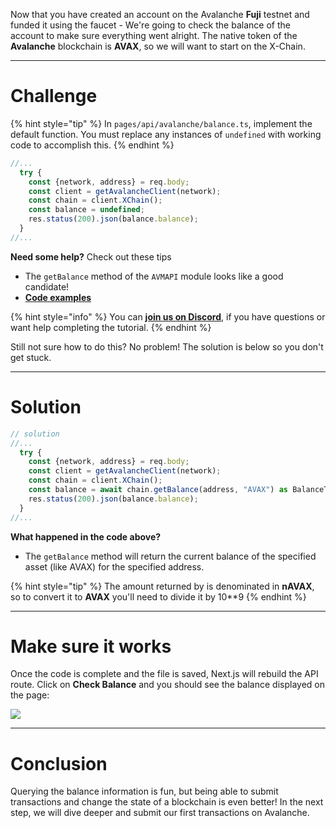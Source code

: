 Now that you have created an account on the Avalanche **Fuji** testnet and funded it using the faucet - We're going to check the balance of the account to make sure everything went alright. The native token of the **Avalanche** blockchain is **AVAX**, so we will want to start on the X-Chain.

---

# Challenge

{% hint style="tip" %}
In `pages/api/avalanche/balance.ts`, implement the default function. You must replace any instances of `undefined` with working code to accomplish this.
{% endhint %}

```typescript
//...
  try {
    const {network, address} = req.body;
    const client = getAvalancheClient(network);
    const chain = client.XChain();
    const balance = undefined;
    res.status(200).json(balance.balance);
  }
//...
```

**Need some help?** Check out these tips

- The `getBalance` method of the `AVMAPI` module looks like a good candidate!
- [**Code examples**](https://github.com/ava-labs/avalanchejs/tree/master/examples/avm)

{% hint style="info" %}
You can [**join us on Discord**](https://discord.gg/fszyM7K), if you have questions or want help completing the tutorial.
{% endhint %}

Still not sure how to do this? No problem! The solution is below so you don't get stuck.

---

# Solution

```typescript
// solution
//...
  try {
    const {network, address} = req.body;
    const client = getAvalancheClient(network);
    const chain = client.XChain();
    const balance = await chain.getBalance(address, "AVAX") as BalanceT;
    res.status(200).json(balance.balance);
  }
//...
```

**What happened in the code above?**

- The `getBalance` method will return the current balance of the specified asset (like AVAX) for the specified address.

{% hint style="tip" %}
The amount returned by is denominated in **nAVAX**, so to convert it to **AVAX** you'll need to divide it by 10\*\*9
{% endhint %}

---

# Make sure it works

Once the code is complete and the file is saved, Next.js will rebuild the API route. Click on **Check Balance** and you should see the balance displayed on the page:

![](https://raw.githubusercontent.com/figment-networks/learn-web3-dapp/main/markdown/__images__/avalanche-balance.gif)

---

# Conclusion

Querying the balance information is fun, but being able to submit transactions and change the state of a blockchain is even better! In the next step, we will dive deeper and submit our first transactions on Avalanche.
